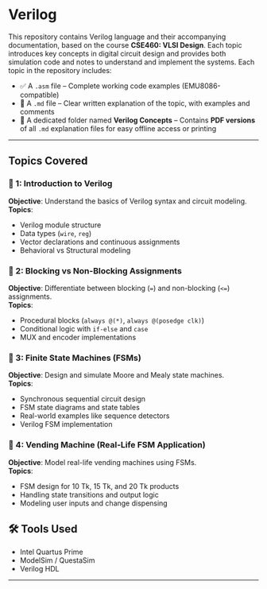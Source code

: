 # Verilog

This repository contains Verilog language and their accompanying documentation, based on the course **CSE460: VLSI Design**. Each topic introduces key concepts in digital circuit design and provides both simulation code and notes to understand and implement the systems.
Each topic in the repository includes:
- ✅ A `.asm` file – Complete working code examples (EMU8086-compatible)
- 📄 A `.md` file – Clear written explanation of the topic, with examples and comments
- 📁 A dedicated folder named **Verilog Concepts** – Contains **PDF versions** of all `.md` explanation files for easy offline access or printing

---

## Topics Covered

### 📄 1: Introduction to Verilog
**Objective**: Understand the basics of Verilog syntax and circuit modeling.  
**Topics**:
- Verilog module structure
- Data types (`wire`, `reg`)
- Vector declarations and continuous assignments
- Behavioral vs Structural modeling

### 📄 2: Blocking vs Non-Blocking Assignments
**Objective**: Differentiate between blocking (`=`) and non-blocking (`<=`) assignments.  
**Topics**:
- Procedural blocks (`always @(*)`, `always @(posedge clk)`)
- Conditional logic with `if-else` and `case`
- MUX and encoder implementations

### 📄 3: Finite State Machines (FSMs)
**Objective**: Design and simulate Moore and Mealy state machines.  
**Topics**:
- Synchronous sequential circuit design
- FSM state diagrams and state tables
- Real-world examples like sequence detectors
- Verilog FSM implementation

### 📄 4: Vending Machine (Real-Life FSM Application)
**Objective**: Model real-life vending machines using FSMs.  
**Topics**:
- FSM design for 10 Tk, 15 Tk, and 20 Tk products
- Handling state transitions and output logic
- Modeling user inputs and change dispensing

## 🛠 Tools Used

- Intel Quartus Prime
- ModelSim / QuestaSim
- Verilog HDL

---
